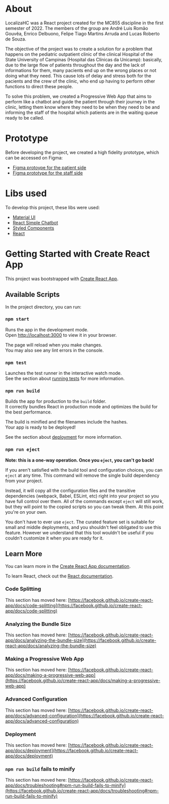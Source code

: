 # About

LocalizaHC was a React project created for the MC855 discipline in the first semester of 2022. The members of the group are André Luis Romão Gouvêa, Enrico Delbuono, Felipe Tiago Martins Arruda and Lucas Roberto de Souza.

The objective of the project was to create a solution for a problem that happens on the pediatric outpatient clinic of the clinical Hospital of the State University of Campinas (Hospital das Clínicas da Unicamp): basically, due to the large flow of patients throughout the day and the lack of informations for them, many pacients end up on the wrong places or not doing what they need. This cause lots of delay and stress both for the pacients and the crew of the clinic, who end up having to perform other functions to direct these people.

To solve this problem, we created a Progressive Web App that aims to perform like a chatbot and guide the patient through their journey in the clinic, letting them know where they need to be when they need to be and informing the staff of the hospital which patients are in the waiting queue ready to be called.

# Prototype

Before developing the project, we created a high fidelity prototype, which can be accessed on Figma:

- [Figma protoype for the patient side](https://www.figma.com/proto/nIr7WsXmbuH6PLFQqzIiQf/LocalizaHC?page-id=0%3A1&node-id=7%3A488&viewport=27%2C212%2C0.06&scaling=scale-down&starting-point-node-id=7%3A488)
- [Figma prototype for the staff side](https://www.figma.com/proto/nIr7WsXmbuH6PLFQqzIiQf/LocalizaHC?page-id=95%3A1989&node-id=97%3A2867&viewport=779%2C395%2C0.18&scaling=min-zoom&starting-point-node-id=95%3A1991)

# Libs used

To develop this project, these libs were used:

- [Material UI](https://mui.com/pt/)
- [React Simple Chatbot](https://lucasbassetti.com.br/react-simple-chatbot/)
- [Styled Components](https://styled-components.com/)
- [React](https://pt-br.reactjs.org/)

# Getting Started with Create React App

This project was bootstrapped with [Create React App](https://github.com/facebook/create-react-app).

## Available Scripts

In the project directory, you can run:

### `npm start`

Runs the app in the development mode.\
Open [http://localhost:3000](http://localhost:3000) to view it in your browser.

The page will reload when you make changes.\
You may also see any lint errors in the console.

### `npm test`

Launches the test runner in the interactive watch mode.\
See the section about [running tests](https://facebook.github.io/create-react-app/docs/running-tests) for more information.

### `npm run build`

Builds the app for production to the `build` folder.\
It correctly bundles React in production mode and optimizes the build for the best performance.

The build is minified and the filenames include the hashes.\
Your app is ready to be deployed!

See the section about [deployment](https://facebook.github.io/create-react-app/docs/deployment) for more information.

### `npm run eject`

**Note: this is a one-way operation. Once you `eject`, you can't go back!**

If you aren't satisfied with the build tool and configuration choices, you can `eject` at any time. This command will remove the single build dependency from your project.

Instead, it will copy all the configuration files and the transitive dependencies (webpack, Babel, ESLint, etc) right into your project so you have full control over them. All of the commands except `eject` will still work, but they will point to the copied scripts so you can tweak them. At this point you're on your own.

You don't have to ever use `eject`. The curated feature set is suitable for small and middle deployments, and you shouldn't feel obligated to use this feature. However we understand that this tool wouldn't be useful if you couldn't customize it when you are ready for it.

## Learn More

You can learn more in the [Create React App documentation](https://facebook.github.io/create-react-app/docs/getting-started).

To learn React, check out the [React documentation](https://reactjs.org/).

### Code Splitting

This section has moved here: [https://facebook.github.io/create-react-app/docs/code-splitting](https://facebook.github.io/create-react-app/docs/code-splitting)

### Analyzing the Bundle Size

This section has moved here: [https://facebook.github.io/create-react-app/docs/analyzing-the-bundle-size](https://facebook.github.io/create-react-app/docs/analyzing-the-bundle-size)

### Making a Progressive Web App

This section has moved here: [https://facebook.github.io/create-react-app/docs/making-a-progressive-web-app](https://facebook.github.io/create-react-app/docs/making-a-progressive-web-app)

### Advanced Configuration

This section has moved here: [https://facebook.github.io/create-react-app/docs/advanced-configuration](https://facebook.github.io/create-react-app/docs/advanced-configuration)

### Deployment

This section has moved here: [https://facebook.github.io/create-react-app/docs/deployment](https://facebook.github.io/create-react-app/docs/deployment)

### `npm run build` fails to minify

This section has moved here: [https://facebook.github.io/create-react-app/docs/troubleshooting#npm-run-build-fails-to-minify](https://facebook.github.io/create-react-app/docs/troubleshooting#npm-run-build-fails-to-minify)
